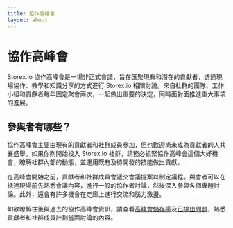 ```yaml
---
title: 協作高峰會
layout: about
---
```


# 協作高峰會

Storex.io 協作高峰會是一場非正式會議，旨在匯聚現有和潛在的貢獻者，透過現場協作、教學和知識分享的方式進行 Storex.io 相關討論。來自社群的團隊、工作小組和貢獻者每年固定聚會兩次，一起做出重要的決定，同時面對面推進重大事項的進展。

## 參與者有哪些？

協作高峰會主要由現有的貢獻者和社群成員參加，但也歡迎尚未成為貢獻者的人共襄盛舉。如果你剛開始投入 Storex.io 社群，請務必抓緊協作高峰會這個大好機會，瞭解社群內部的動態，並運用既有及待開發的技能做出貢獻。

在高峰會開始之前，貢獻者和社群成員會遞交會議提案以制定議程。與會者可以在抵達現場前先熟悉會議內容，進行一般的協作者討論，然後深入參與各個專題討論。此外，還會有許多機會在走廊上進行交流和腦力激盪。

如欲瞭解往後與過去的協作高峰會資訊，請查看[高峰會儲存庫](https://github.com/openjs-foundation/summit)及[已提出問題](https://github.com/nodejs/summit/issues)，熟悉貢獻者和社群成員計劃當面討論的內容。
